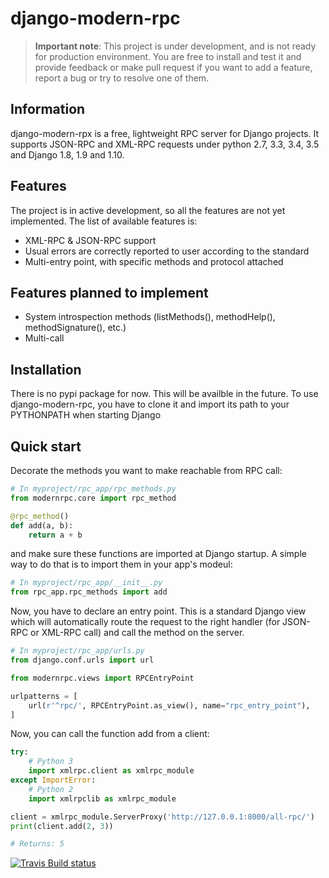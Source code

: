 # django-modern-rpc

> **Important note**: This project is under development, and is not ready for production environment.
> You are free to install and test it and provide feedback or make pull
> request if you want to add a feature, report a bug or try to resolve
> one of them.

## Information

django-modern-rpx is a free, lightweight RPC server for Django projects.
It supports JSON-RPC and XML-RPC requests under python 2.7, 3.3, 3.4,
3.5 and Django 1.8, 1.9 and 1.10.

## Features

The project is in active development, so all the features are not yet
implemented. The list of available features is:
- XML-RPC & JSON-RPC support
- Usual errors are correctly reported to user according to the standard
- Multi-entry point, with specific methods and protocol attached

## Features planned to implement

- System introspection methods (listMethods(), methodHelp(),
methodSignature(), etc.)
- Multi-call

## Installation

There is no pypi package for now. This will be availble in the future.
To use django-modern-rpc, you have to clone it and import its path to
your PYTHONPATH when starting Django

## Quick start

Decorate the methods you want to make reachable from RPC call:
```python
# In myproject/rpc_app/rpc_methods.py
from modernrpc.core import rpc_method

@rpc_method()
def add(a, b):
    return a + b
```

and make sure these functions are imported at Django startup. A simple
way to do that is to import them in your app's modeul:

```python
# In myproject/rpc_app/__init__.py
from rpc_app.rpc_methods import add
```

Now, you have to declare an entry point. This is a standard Django view
which will automatically route the request to the right handler (for
JSON-RPC or XML-RPC call) and call the method on the server.

```python
# In myproject/rpc_app/urls.py
from django.conf.urls import url

from modernrpc.views import RPCEntryPoint

urlpatterns = [
    url(r'^rpc/', RPCEntryPoint.as_view(), name="rpc_entry_point"),
]
```

Now, you can call the function add from a client:

```python
try:
    # Python 3
    import xmlrpc.client as xmlrpc_module
except ImportError:
    # Python 2
    import xmlrpclib as xmlrpc_module

client = xmlrpc_module.ServerProxy('http://127.0.0.1:8000/all-rpc/')
print(client.add(2, 3))

# Returns: 5
```

[![Travis Build status](https://travis-ci.org/alorence/django-modern-rpc.svg?branch=master)](https://travis-ci.org/alorence/django-modern-rpc)